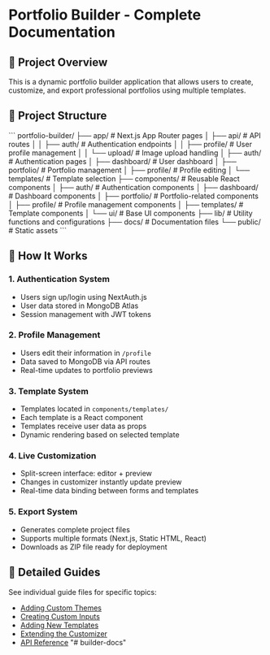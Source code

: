 # Portfolio Builder - Complete Documentation

## 🚀 Project Overview

This is a dynamic portfolio builder application that allows users to create, customize, and export professional portfolios using multiple templates.

## 📁 Project Structure

\`\`\`
portfolio-builder/
├── app/                          # Next.js App Router pages
│   ├── api/                      # API routes
│   │   ├── auth/                 # Authentication endpoints
│   │   ├── profile/              # User profile management
│   │   └── upload/               # Image upload handling
│   ├── auth/                     # Authentication pages
│   ├── dashboard/                # User dashboard
│   ├── portfolio/                # Portfolio management
│   ├── profile/                  # Profile editing
│   └── templates/                # Template selection
├── components/                   # Reusable React components
│   ├── auth/                     # Authentication components
│   ├── dashboard/                # Dashboard components
│   ├── portfolio/                # Portfolio-related components
│   ├── profile/                  # Profile management components
│   ├── templates/                # Template components
│   └── ui/                       # Base UI components
├── lib/                          # Utility functions and configurations
├── docs/                         # Documentation files
└── public/                       # Static assets
\`\`\`

## 🔧 How It Works

### 1. Authentication System
- Users sign up/login using NextAuth.js
- User data stored in MongoDB Atlas
- Session management with JWT tokens

### 2. Profile Management
- Users edit their information in `/profile`
- Data saved to MongoDB via API routes
- Real-time updates to portfolio previews

### 3. Template System
- Templates located in `components/templates/`
- Each template is a React component
- Templates receive user data as props
- Dynamic rendering based on selected template

### 4. Live Customization
- Split-screen interface: editor + preview
- Changes in customizer instantly update preview
- Real-time data binding between forms and templates

### 5. Export System
- Generates complete project files
- Supports multiple formats (Next.js, Static HTML, React)
- Downloads as ZIP file ready for deployment

## 📖 Detailed Guides

See individual guide files for specific topics:
- [Adding Custom Themes](./custom-themes.md)
- [Creating Custom Inputs](./custom-inputs.md)
- [Adding New Templates](./new-templates.md)
- [Extending the Customizer](./extending-customizer.md)
- [API Reference](./api-reference.md)
"# builder-docs" 
